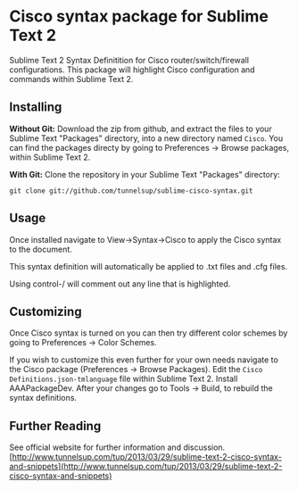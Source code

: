# Cisco syntax package for Sublime Text 2

Sublime Text 2 Syntax Definitition for Cisco router/switch/firewall configurations. This package will highlight Cisco configuration and commands within Sublime Text 2.

## Installing

**Without Git:** Download the zip from github, and extract the files to your Sublime Text "Packages" directory, into a new directory named `Cisco`. You can find the packages directy by going to Preferences -> Browse packages, within Sublime Text 2.

**With Git:** Clone the repository in your Sublime Text "Packages" directory:

    git clone git://github.com/tunnelsup/sublime-cisco-syntax.git

## Usage
Once installed navigate to View->Syntax->Cisco to apply the Cisco syntax to the document.

This syntax definition will automatically be applied to .txt files and .cfg files.

Using control-/ will comment out any line that is highlighted.


## Customizing
Once Cisco syntax is turned on you can then try different color schemes by going to Preferences -> Color Schemes.

If you wish to customize this even further for your own needs navigate to the Cisco package (Preferences -> Browse Packages). Edit the `Cisco Definitions.json-tmlanguage` file within Sublime Text 2. Install AAAPackageDev. After your changes go to Tools -> Build, to rebuild the syntax definitions.

## Further Reading
See official website for further information and discussion.
[http://www.tunnelsup.com/tup/2013/03/29/sublime-text-2-cisco-syntax-and-snippets](http://www.tunnelsup.com/tup/2013/03/29/sublime-text-2-cisco-syntax-and-snippets)
